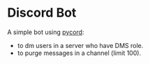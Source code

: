 # Discord Bot

A simple bot using [pycord](https://pycord.dev/):

- to dm users in a server who have DMS role.
- to purge messages in a channel (limit 100).
